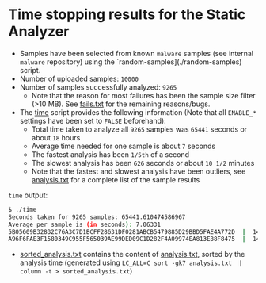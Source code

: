 # Time stopping results for the Static Analyzer
* Samples have been selected from known `malware` samples (see internal `malware` repository) using the `random-samples](./random-samples) script.
* Number of uploaded samples: `10000`
* Number of samples successfully analyzed: `9265`
	* Note that the reason for most failures has been the sample size filter (>10 MB). See [fails.txt](./fails.txt) for the remaining reasons/bugs.
* The [time](./time) script provides the following information (Note that all `ENABLE_*` settings have been set to `FALSE` beforehand):
	* Total time taken to analyze all `9265` samples was `65441` seconds or about `18` hours
	* Average time needed for one sample is about `7` seconds
	* The fastest analysis has been `1/5th` of a second
	* The slowest analysis has been `626` seconds or about `10 1/2` minutes
	* Note that the fastest and slowest analysis have been outliers, see [analysis.txt](./analysis.txt) for a complete list of the sample results

`time` output:
```bash
$ ./time
Seconds taken for 9265 samples: 65441.610474586967
Average per sample is (in seconds): 7.06331
5B05609B32832C76A3C7D1BCFF28631DF0281ABCB5479885D29BBD5FAE4A772D  |  1477075288.0   |  1477075288.22  |  0.213479042053
A96F6FAE3F1580349C955F565039AE99DED09C1D282F4A09974EA813E88F8475  |  1477100171.31  |  1477100797.35  |  626.03972888
```

* [sorted_analysis.txt](./sorted_analysis.txt) contains the content of [analysis.txt](./analysis.txt), sorted by the analysis time (generated using `LC_ALL=C sort -gk7 analysis.txt  | column -t > sorted_analysis.txt`)
